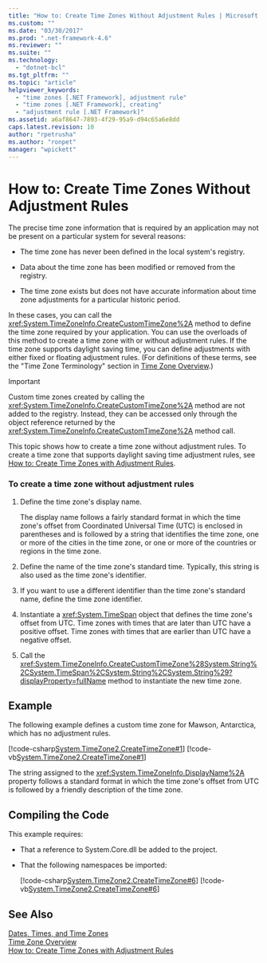 ```yaml
---
title: "How to: Create Time Zones Without Adjustment Rules | Microsoft Docs"
ms.custom: ""
ms.date: "03/30/2017"
ms.prod: ".net-framework-4.6"
ms.reviewer: ""
ms.suite: ""
ms.technology: 
  - "dotnet-bcl"
ms.tgt_pltfrm: ""
ms.topic: "article"
helpviewer_keywords: 
  - "time zones [.NET Framework], adjustment rule"
  - "time zones [.NET Framework], creating"
  - "adjustment rule [.NET Framework]"
ms.assetid: a6af8647-7893-4f29-95a9-d94c65a6e8dd
caps.latest.revision: 10
author: "rpetrusha"
ms.author: "ronpet"
manager: "wpickett"
---
```

# How to: Create Time Zones Without Adjustment Rules
The precise time zone information that is required by an application may not be present on a particular system for several reasons:  
  
-   The time zone has never been defined in the local system's registry.  
  
-   Data about the time zone has been modified or removed from the registry.  
  
-   The time zone exists but does not have accurate information about time zone adjustments for a particular historic period.  
  
 In these cases, you can call the <xref:System.TimeZoneInfo.CreateCustomTimeZone%2A> method to define the time zone required by your application. You can use the overloads of this method to create a time zone with or without adjustment rules. If the time zone supports daylight saving time, you can define adjustments with either fixed or floating adjustment rules. (For definitions of these terms, see the "Time Zone Terminology" section in [Time Zone Overview](../../../docs/standard/datetime/time-zone-overview.md).)  
  
> [!IMPORTANT]
>  Custom time zones created by calling the <xref:System.TimeZoneInfo.CreateCustomTimeZone%2A> method are not added to the registry. Instead, they can be accessed only through the object reference returned by the <xref:System.TimeZoneInfo.CreateCustomTimeZone%2A> method call.  
  
 This topic shows how to create a time zone without adjustment rules. To create a time zone that supports daylight saving time adjustment rules, see [How to: Create Time Zones with Adjustment Rules](../../../docs/standard/datetime/how-to-create-time-zones-with-adjustment-rules.md).  
  
### To create a time zone without adjustment rules  
  
1.  Define the time zone's display name.  
  
     The display name follows a fairly standard format in which the time zone's offset from Coordinated Universal Time (UTC) is enclosed in parentheses and is followed by a string that identifies the time zone, one or more of the cities in the time zone, or one or more of the countries or regions in the time zone.  
  
2.  Define the name of the time zone's standard time. Typically, this string is also used as the time zone's identifier.  
  
3.  If you want to use a different identifier than the time zone's standard name, define the time zone identifier.  
  
4.  Instantiate a <xref:System.TimeSpan> object that defines the time zone's offset from UTC. Time zones with times that are later than UTC have a positive offset. Time zones with times that are earlier than UTC have a negative offset.  
  
5.  Call the <xref:System.TimeZoneInfo.CreateCustomTimeZone%28System.String%2CSystem.TimeSpan%2CSystem.String%2CSystem.String%29?displayProperty=fullName> method to instantiate the new time zone.  
  
## Example  
 The following example defines a custom time zone for Mawson, Antarctica, which has no adjustment rules.  
  
 [!code-csharp[System.TimeZone2.CreateTimeZone#1](../../../samples/snippets/csharp/VS_Snippets_CLR_System/system.TimeZone2.CreateTimeZone/cs/System.TimeZone2.CreateTimeZone.cs#1)]
 [!code-vb[System.TimeZone2.CreateTimeZone#1](../../../samples/snippets/visualbasic/VS_Snippets_CLR_System/system.TimeZone2.CreateTimeZone/vb/System.TimeZone2.CreateTimeZone.vb#1)]  
  
 The string assigned to the <xref:System.TimeZoneInfo.DisplayName%2A> property follows a standard format in which the time zone's offset from UTC is followed by a friendly description of the time zone.  
  
## Compiling the Code  
 This example requires:  
  
-   That a reference to System.Core.dll be added to the project.  
  
-   That the following namespaces be imported:  
  
     [!code-csharp[System.TimeZone2.CreateTimeZone#6](../../../samples/snippets/csharp/VS_Snippets_CLR_System/system.TimeZone2.CreateTimeZone/cs/System.TimeZone2.CreateTimeZone.cs#6)]
     [!code-vb[System.TimeZone2.CreateTimeZone#6](../../../samples/snippets/visualbasic/VS_Snippets_CLR_System/system.TimeZone2.CreateTimeZone/vb/System.TimeZone2.CreateTimeZone.vb#6)]  
  
## See Also  
 [Dates, Times, and Time Zones](../../../docs/standard/datetime/dates-times-and-time-zones.md)   
 [Time Zone Overview](../../../docs/standard/datetime/time-zone-overview.md)   
 [How to: Create Time Zones with Adjustment Rules](../../../docs/standard/datetime/how-to-create-time-zones-with-adjustment-rules.md)